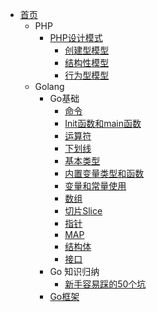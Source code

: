 - [首页](/)
  - PHP
    - [PHP设计模式](/php/PHP设计模式/README.md)
      - [创建型模型](/php/PHP设计模式/创建型模型.md)
      - [结构性模型](/php/PHP设计模式/结构性模型.md)
      - [行为型模型](/php/PHP设计模式/行为型模型.md)
  - Golang
    - Go基础
      - [命令](/golang/go基础/命令.md)
      - [Init函数和main函数](/golang/go基础/Init函数和main函数.md)
      - [运算符](/golang/go基础/运算符.md)
      - [下划线](/golang/go基础/下划线.md)
      - [基本类型](/golang/go基础/基本类型.md)
      - [内置变量类型和函数](/golang/go基础/内置变量类型和函数.md)
      - [变量和常量使用](/golang/go基础/变量和常量.md)
      - [数组](/golang/go基础/数组.md)
      - [切片Slice](/golang/go基础/切片Slice.md)
      - [指针](/golang/go基础/指针.md)
      - [MAP](/golang/go基础/map.md)
      - [结构体](/golang/go基础/结构体.md)
      - [接口](/golang/go基础/接口.md)
    - Go 知识归纳
      - [新手容易踩的50个坑](/golang/go知识归纳/新手容易踩的坑.md)
    - [Go框架](/golang/Go框架/README.md)